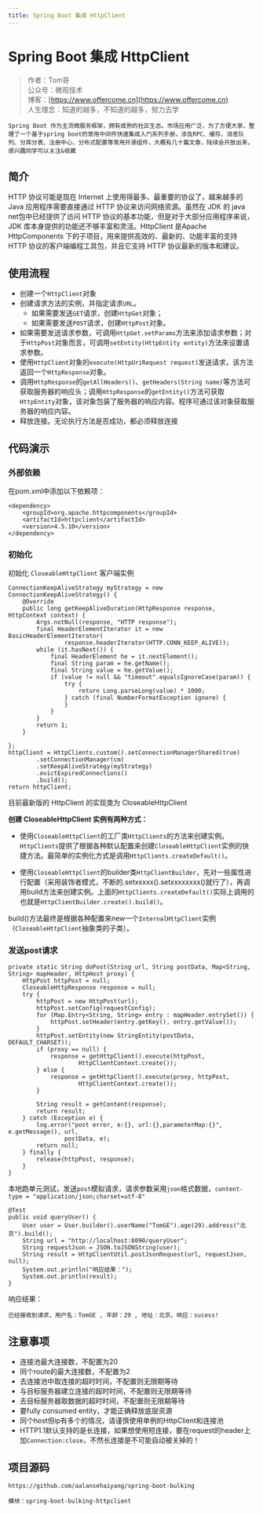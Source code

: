 ```yaml
---
title: Spring Boot 集成 HttpClient
---
```


# Spring Boot 集成 HttpClient

> 作者：Tom哥
> <br/>公众号：微观技术
> <br/> 博客：[https://www.offercome.cn](https://www.offercome.cn)
> <br/> 人生理念：知道的越多，不知道的越多，努力去学


`Spring Boot 作为主流微服务框架，拥有成熟的社区生态。市场应用广泛，为了方便大家，整理了一个基于spring boot的常用中间件快速集成入门系列手册，涉及RPC、缓存、消息队列、分库分表、注册中心、分布式配置等常用开源组件，大概有几十篇文章，陆续会开放出来，感兴趣同学可以关注&收藏`



## 简介

HTTP 协议可能是现在 Internet 上使用得最多、最重要的协议了，越来越多的 Java 应用程序需要直接通过 HTTP 协议来访问网络资源。虽然在 JDK 的 java net包中已经提供了访问 HTTP 协议的基本功能，但是对于大部分应用程序来说，JDK 库本身提供的功能还不够丰富和灵活。HttpClient 是Apache HttpComponents 下的子项目，用来提供高效的、最新的、功能丰富的支持 HTTP 协议的客户端编程工具包，并且它支持 HTTP 协议最新的版本和建议。


## 使用流程

* 创建一个`HttpClient`对象
* 创建请求方法的实例，并指定请求`URL`。
	* 如果需要发送`GET`请求，创建`HttpGet`对象；
	* 如果需要发送`POST`请求，创建`HttpPost`对象。
* 如果需要发送请求参数，可调用`HttpGet.setParams`方法来添加请求参数；对于`HttpPost`对象而言，可调用`setEntity(HttpEntity entity)`方法来设置请求参数。
* 使用`HttpClient`对象的`execute(HttpUriRequest request)`发送请求，该方法返回一个`HttpResponse`对象。
* 调用`HttpResponse`的`getAllHeaders()`、`getHeaders(String name)`等方法可获取服务器的响应头；调用`HttpResponse`的`getEntity()`方法可获取`HttpEntity`对象，该对象包装了服务器的响应内容。程序可通过该对象获取服务器的响应内容。
* 释放连接。无论执行方法是否成功，都必须释放连接


## 代码演示

### 外部依赖

在pom.xml中添加以下依赖项：

```
<dependency>
    <groupId>org.apache.httpcomponents</groupId>
    <artifactId>httpclient</artifactId>
    <version>4.5.10</version>
</dependency>
```

### 初始化

初始化 `CloseableHttpClient` 客户端实例

```
ConnectionKeepAliveStrategy myStrategy = new ConnectionKeepAliveStrategy() {
    @Override
    public long getKeepAliveDuration(HttpResponse response, HttpContext context) {
        Args.notNull(response, "HTTP response");
        final HeaderElementIterator it = new BasicHeaderElementIterator(
                response.headerIterator(HTTP.CONN_KEEP_ALIVE));
        while (it.hasNext()) {
            final HeaderElement he = it.nextElement();
            final String param = he.getName();
            final String value = he.getValue();
            if (value != null && "timeout".equalsIgnoreCase(param)) {
                try {
                    return Long.parseLong(value) * 1000;
                } catch (final NumberFormatException ignore) {
                }
            }
        }
        return 1;
    }

};
httpClient = HttpClients.custom().setConnectionManagerShared(true)
        .setConnectionManager(cm)
        .setKeepAliveStrategy(myStrategy)
        .evictExpiredConnections()
        .build();
return httpClient;
```

目前最新版的 HttpClient 的实现类为 CloseableHttpClient

**创建 CloseableHttpClient 实例有两种方式：**

* 使用`CloseableHttpClient`的工厂类`HttpClients`的方法来创建实例。`HttpClients`提供了根据各种默认配置来创建`CloseableHttpClient`实例的快捷方法。最简单的实例化方式是调用`HttpClients.createDefault()`。

* 使用`CloseableHttpClient`的builder类`HttpClientBuilder`，先对一些属性进行配置（采用装饰者模式，不断的.setxxxxx().setxxxxxxxx()就行了），再调用build方法来创建实例。上面的`HttpClients.createDefault()`实际上调用的也就是`HttpClientBuilder.create().build()`。

build()方法最终是根据各种配置来new一个`InternalHttpClient`实例（`CloseableHttpClient`抽象类的子类）。


### 发送post请求

```
private static String doPost(String url, String postData, Map<String, String> mapHeader, HttpHost proxy) {
    HttpPost httpPost = null;
    CloseableHttpResponse response = null;
    try {
        httpPost = new HttpPost(url);
        httpPost.setConfig(requestConfig);
        for (Map.Entry<String, String> entry : mapHeader.entrySet()) {
            httpPost.setHeader(entry.getKey(), entry.getValue());
        }
        httpPost.setEntity(new StringEntity(postData, DEFAULT_CHARSET));
        if (proxy == null) {
            response = getHttpClient().execute(httpPost,
                    HttpClientContext.create());
        } else {
            response = getHttpClient().execute(proxy, httpPost,
                    HttpClientContext.create());
        }

        String result = getContent(response);
        return result;
    } catch (Exception e) {
        log.error("post error, e:{}, url:{},parameterMap:{}", e.getMessage(), url,
                postData, e);
        return null;
    } finally {
        release(httpPost, response);
    }
}
```


本地跑单元测试，发送`post`模拟请求，请求参数采用`json`格式数据，`content-type = "application/json;charset=utf-8"`

```
@Test
public void queryUser() {
    User user = User.builder().userName("TomGE").age(29).address("北京").build();
    String url = "http://localhost:8090/queryUser";
    String requestJson = JSON.toJSONString(user);
    String result = HttpClientUtil.postJsonRequest(url, requestJson, null);
    System.out.println("响应结果：");
    System.out.println(result);
}
```

响应结果：

```
已经接收到请求，用户名：TomGE , 年龄：29 , 地址：北京。响应：sucess!
```

## 注意事项

* 连接池最大连接数，不配置为20
* 同个route的最大连接数，不配置为2
* 去连接池中取连接的超时时间，不配置则无限期等待
* 与目标服务器建立连接的超时时间，不配置则无限期等待
* 去目标服务器取数据的超时时间，不配置则无限期等待
* 要fully consumed entity，才能正确释放底层资源
* 同个host但ip有多个的情况，请谨慎使用单例的HttpClient和连接池
* HTTP1.1默认支持的是长连接，如果想使用短连接，要在request的header上加`Connection:close`，不然长连接是不可能自动被关掉的！


## 项目源码

```
https://github.com/aalansehaiyang/spring-boot-bulking  

模块：spring-boot-bulking-httpclient
```
